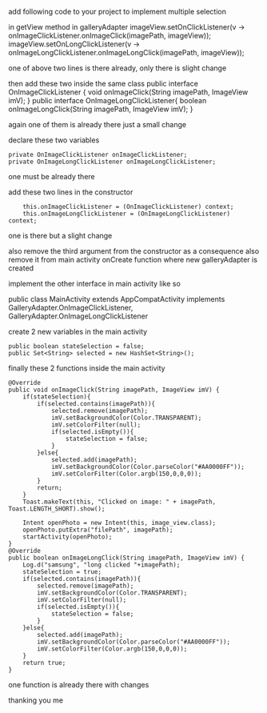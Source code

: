 add following code to your project to implement multiple selection

in getView method in galleryAdapter
        imageView.setOnClickListener(v -> onImageClickListener.onImageClick(imagePath, imageView));
        imageView.setOnLongClickListener(v -> onImageLongClickListener.onImageLongClick(imagePath, imageView));

one of above two lines is there already, only there is slight change

then add these two inside the same class
public interface OnImageClickListener {
        void onImageClick(String imagePath, ImageView imV);
    }
    public interface OnImageLongClickListener{
        boolean onImageLongClick(String imagePath, ImageView imV);
    }

again one of them is already there just a small change

declare these two variables

    private OnImageClickListener onImageClickListener;
    private OnImageLongClickListener onImageLongClickListener;

one must be already there

add these two lines in the constructor

        this.onImageClickListener = (OnImageClickListener) context;
        this.onImageLongClickListener = (OnImageLongClickListener) context;

one is there but a slight change

also remove the third argument from the constructor
as a consequence also remove it from main activity onCreate function where new galleryAdapter is created

implement the other interface in main activity like so

public class MainActivity extends AppCompatActivity implements GalleryAdapter.OnImageClickListener, GalleryAdapter.OnImageLongClickListener

create 2 new variables in the main activity 

    public boolean stateSelection = false;
    public Set<String> selected = new HashSet<String>();

finally these 2 functions inside the main activity

    @Override
    public void onImageClick(String imagePath, ImageView imV) {
        if(stateSelection){
            if(selected.contains(imagePath)){
                selected.remove(imagePath);
                imV.setBackgroundColor(Color.TRANSPARENT);
                imV.setColorFilter(null);
                if(selected.isEmpty()){
                    stateSelection = false;
                }
            }else{
                selected.add(imagePath);
                imV.setBackgroundColor(Color.parseColor("#AA0000FF"));
                imV.setColorFilter(Color.argb(150,0,0,0));
            }
            return;
        }
        Toast.makeText(this, "Clicked on image: " + imagePath, Toast.LENGTH_SHORT).show();

        Intent openPhoto = new Intent(this, image_view.class);
        openPhoto.putExtra("filePath", imagePath);
        startActivity(openPhoto);
    }
    @Override
    public boolean onImageLongClick(String imagePath, ImageView imV) {
        Log.d("samsung", "long clicked "+imagePath);
        stateSelection = true;
        if(selected.contains(imagePath)){
            selected.remove(imagePath);
            imV.setBackgroundColor(Color.TRANSPARENT);
            imV.setColorFilter(null);
            if(selected.isEmpty()){
                stateSelection = false;
            }
        }else{
            selected.add(imagePath);
            imV.setBackgroundColor(Color.parseColor("#AA0000FF"));
            imV.setColorFilter(Color.argb(150,0,0,0));
        }
        return true;
    }


one function is already there with changes

thanking you
me

